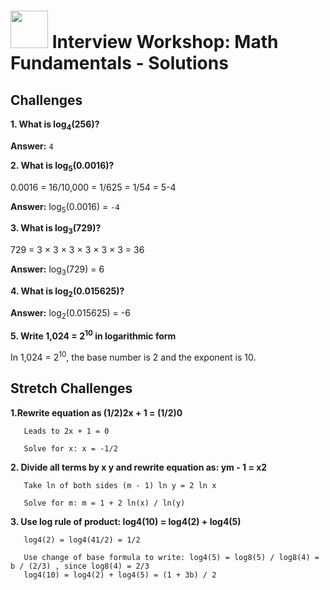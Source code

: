 # <img src="https://cloud.githubusercontent.com/assets/7833470/10899314/63829980-8188-11e5-8cdd-4ded5bcb6e36.png" height="60"> Interview Workshop: Math Fundamentals - Solutions

## Challenges

**1. What is log<sub>4</sub>(256)?**

**Answer:** `4`

**2. What is log<sub>5</sub>(0.0016)?**

  0.0016 = 16/10,000 = 1/625 = 1/54 = 5-4

**Answer:** log<sub>5</sub>(0.0016) = `-4`

**3. What is log<sub>3</sub>(729)?**

   729 = 3 × 3 × 3 × 3 × 3 × 3 = 36

**Answer:** log<sub>3</sub>(729) = 6

**4. What is log<sub>2</sub>(0.015625)?**

**Answer:** log<sub>2</sub>(0.015625) = -6

**5. Write 1,024 = 2<sup>10</sup> in logarithmic form**

   In 1,024 = 2<sup>10</sup>, the base number is 2 and the exponent is 10.

## Stretch Challenges

**1.Rewrite equation as (1/2)2x + 1 = (1/2)0**
```
   Leads to 2x + 1 = 0

   Solve for x: x = -1/2
```
**2. Divide all terms by x y and rewrite equation as: ym -    1 = x2**
```
   Take ln of both sides (m - 1) ln y = 2 ln x

   Solve for m: m = 1 + 2 ln(x) / ln(y)
```
**3. Use log rule of product: log4(10) = log4(2) + log4(5)**
```
   log4(2) = log4(41/2) = 1/2

   Use change of base formula to write: log4(5) = log8(5) / log8(4) = b / (2/3) , since log8(4) = 2/3
   log4(10) = log4(2) + log4(5) = (1 + 3b) / 2
```
